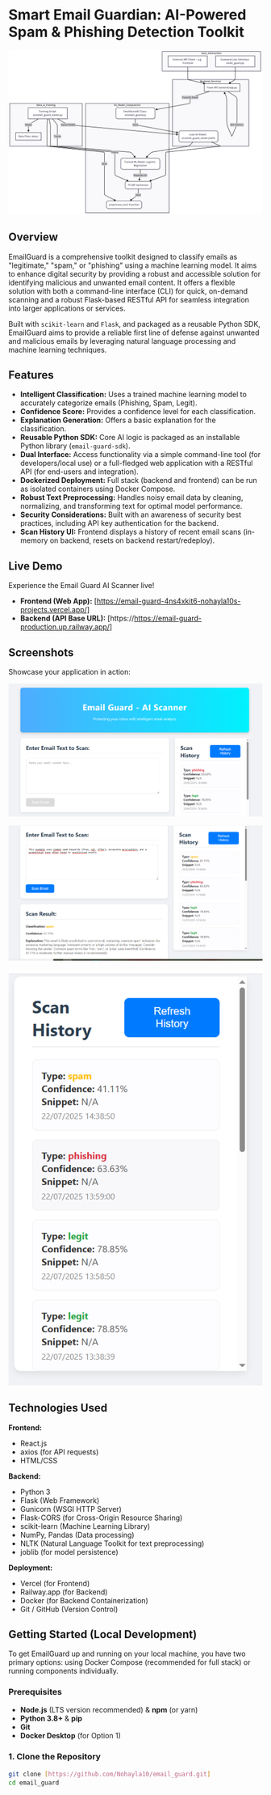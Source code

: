 # Smart Email Guardian: AI-Powered Spam & Phishing Detection Toolkit

![EmailGuard Architecture Diagram](docs/architecture.png)

## Overview

EmailGuard is a comprehensive toolkit designed to classify emails as "legitimate," "spam," or "phishing" using a machine learning model. It aims to enhance digital security by providing a robust and accessible solution for identifying malicious and unwanted email content. It offers a flexible solution with both a command-line interface (CLI) for quick, on-demand scanning and a robust Flask-based RESTful API for seamless integration into larger applications or services.

Built with `scikit-learn` and `Flask`, and packaged as a reusable Python SDK, EmailGuard aims to provide a reliable first line of defense against unwanted and malicious emails by leveraging natural language processing and machine learning techniques.

## Features

* **Intelligent Classification:** Uses a trained machine learning model to accurately categorize emails (Phishing, Spam, Legit).
* **Confidence Score:** Provides a confidence level for each classification.
* **Explanation Generation:** Offers a basic explanation for the classification.
* **Reusable Python SDK:** Core AI logic is packaged as an installable Python library (`email-guard-sdk`).
* **Dual Interface:** Access functionality via a simple command-line tool (for developers/local use) or a full-fledged web application with a RESTful API (for end-users and integration).
* **Dockerized Deployment:** Full stack (backend and frontend) can be run as isolated containers using Docker Compose.
* **Robust Text Preprocessing:** Handles noisy email data by cleaning, normalizing, and transforming text for optimal model performance.
* **Security Considerations:** Built with an awareness of security best practices, including API key authentication for the backend.
* **Scan History UI:** Frontend displays a history of recent email scans (in-memory on backend, resets on backend restart/redeploy).

## Live Demo

Experience the Email Guard AI Scanner live!

* **Frontend (Web App):** [https://email-guard-4ns4xkit6-nohayla10s-projects.vercel.app/]
* **Backend (API Base URL):** [https://https://email-guard-production.up.railway.app/]

## Screenshots

Showcase your application in action:

![Screenshot 1: Main Scan Page](docs/screenshot-main-page.png)

![Screenshot 2: Scan Result](docs/screenshot-result.png)

![Screenshot 3: History View](docs/screenshot-history.png)

## Technologies Used

**Frontend:**
* React.js
* axios (for API requests)
* HTML/CSS

**Backend:**
* Python 3
* Flask (Web Framework)
* Gunicorn (WSGI HTTP Server)
* Flask-CORS (for Cross-Origin Resource Sharing)
* scikit-learn (Machine Learning Library)
* NumPy, Pandas (Data processing)
* NLTK (Natural Language Toolkit for text preprocessing)
* joblib (for model persistence)

**Deployment:**
* Vercel (for Frontend)
* Railway.app (for Backend)
* Docker (for Backend Containerization)
* Git / GitHub (Version Control)

## Getting Started (Local Development)

To get EmailGuard up and running on your local machine, you have two primary options: using Docker Compose (recommended for full stack) or running components individually.

### Prerequisites

* **Node.js** (LTS version recommended) & **npm** (or yarn)
* **Python 3.8+** & **pip**
* **Git**
* **Docker Desktop** (for Option 1)

### 1. Clone the Repository

```bash
git clone [https://github.com/Nohayla10/email_guard.git] 
cd email_guard 
